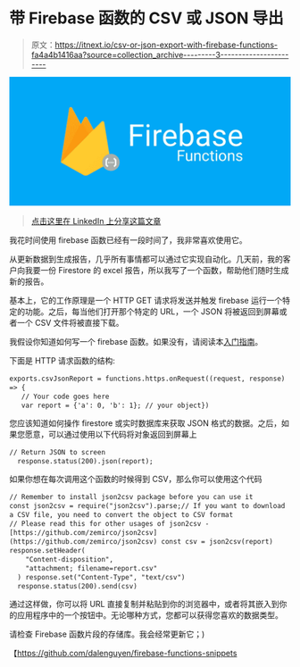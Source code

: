 # 带 Firebase 函数的 CSV 或 JSON 导出

> 原文：<https://itnext.io/csv-or-json-export-with-firebase-functions-fa4a4b1416aa?source=collection_archive---------3----------------------->

![](img/4c161f1fc512a9a6dfbb7a64de7de297.png)

> [点击这里在 LinkedIn 上分享这篇文章](https://www.linkedin.com/cws/share?url=https%3A%2F%2Fitnext.io%2Fcsv-or-json-export-with-firebase-functions-fa4a4b1416aa%3Futm_source%3Dmedium_sharelink%26utm_medium%3Dsocial%26utm_campaign%3Dbuffer)

我花时间使用 firebase 函数已经有一段时间了，我非常喜欢使用它。

从更新数据到生成报告，几乎所有事情都可以通过它实现自动化。几天前，我的客户向我要一份 Firestore 的 excel 报告，所以我写了一个函数，帮助他们随时生成新的报告。

基本上，它的工作原理是一个 HTTP GET 请求将发送并触发 firebase 运行一个特定的功能。之后，每当他们打开那个特定的 URL，一个 JSON 将被返回到屏幕或者一个 CSV 文件将被直接下载。

我假设你知道如何写一个 firebase 函数。如果没有，请阅读本[入门指南](https://firebase.google.com/docs/functions/get-started)。

下面是 HTTP 请求函数的结构:

```
exports.csvJsonReport = functions.https.onRequest((request, response) => {
   // Your code goes here
   var report = {'a': 0, 'b': 1}; // your object})
```

您应该知道如何操作 firestore 或实时数据库来获取 JSON 格式的数据。之后，如果您愿意，可以通过使用以下代码将对象返回到屏幕上

```
// Return JSON to screen
  response.status(200).json(report);
```

如果你想在每次调用这个函数的时候得到 CSV，那么你可以使用这个代码

```
// Remember to install json2csv package before you can use it
const json2csv = require("json2csv").parse;// If you want to download a CSV file, you need to convert the object to CSV format
// Please read this for other usages of json2csv - [https://github.com/zemirco/json2csv](https://github.com/zemirco/json2csv) const csv = json2csv(report) response.setHeader(
    "Content-disposition",
    "attachment; filename=report.csv"
  ) response.set("Content-Type", "text/csv")
  response.status(200).send(csv)
```

通过这样做，你可以将 URL 直接复制并粘贴到你的浏览器中，或者将其嵌入到你的应用程序中的一个按钮中。无论哪种方式，您都可以获得您喜欢的数据类型。

请检查 Firebase 函数片段的存储库。我会经常更新它；)

【https://github.com/dalenguyen/firebase-functions-snippets 